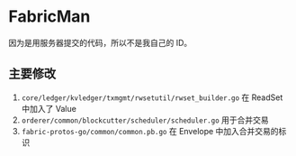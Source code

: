 # FabricMan

因为是用服务器提交的代码，所以不是我自己的 ID。

## 主要修改

1. `core/ledger/kvledger/txmgmt/rwsetutil/rwset_builder.go` 在 ReadSet 中加入了 Value
2. `orderer/common/blockcutter/scheduler/scheduler.go` 用于合并交易
3. `fabric-protos-go/common/common.pb.go` 在 Envelope 中加入合并交易的标识